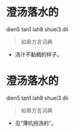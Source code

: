 # 澄汤落水的
dien5 tan1 lah8 shuei3 dii
> 如皋方言词典
- 汤汁不黏稠的样子。

# 澄汤落水的
dien5 tan1 lah8 shuei3 dii
> 如皋方言词典
- 见“薄叽拐汤的”。
